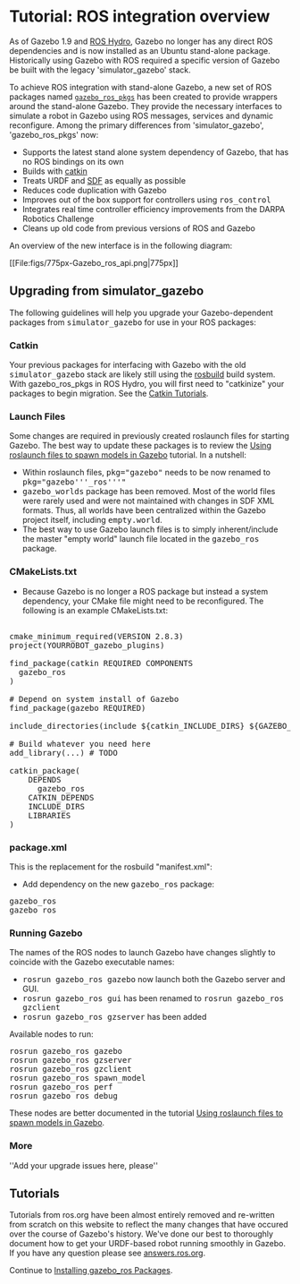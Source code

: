 # Tutorial: ROS integration overview

As of Gazebo 1.9 and [ROS Hydro](http://www.ros.org/wiki/hydro/), Gazebo no longer has any direct ROS dependencies and is now installed as an Ubuntu stand-alone package. Historically using Gazebo with ROS required a specific version of Gazebo be built with the legacy 'simulator_gazebo' stack.

To achieve ROS integration with stand-alone Gazebo, a new set of ROS packages named [`gazebo_ros_pkgs`](http://ros.org/wiki/gazebo_ros_pkgs) has been created to provide wrappers around the stand-alone Gazebo. They provide the necessary interfaces to simulate a robot in Gazebo using ROS messages, services and dynamic reconfigure. Among the primary differences from 'simulator_gazebo', 'gazebo_ros_pkgs' now:

- Supports the latest stand alone system dependency of Gazebo, that has no ROS bindings on its own
- Builds with [catkin](http://www.ros.org/wiki/catkin)
- Treats URDF and [SDF](http://gazebosim.org/sdf.html) as equally as possible
- Reduces code duplication with Gazebo
- Improves out of the box support for controllers using <tt>ros_control</tt>
- Integrates real time controller efficiency improvements from the DARPA Robotics Challenge
- Cleans up old code from previous versions of ROS and Gazebo

An overview of the new interface is in the following diagram:

[[File:figs/775px-Gazebo_ros_api.png|775px]]

## Upgrading from simulator_gazebo

The following guidelines will help you upgrade your Gazebo-dependent packages from <tt>simulator_gazebo</tt> for use in your ROS packages:

### Catkin

Your previous packages for interfacing with Gazebo with the old <tt>simulator_gazebo</tt> stack are likely still using the [rosbuild](http://www.ros.org/wiki/rosbuild) build system. With gazebo_ros_pkgs in ROS Hydro, you will first need to "catkinize" your packages to begin migration. See the [Catkin Tutorials](http://www.ros.org/wiki/catkin/Tutorials).

### Launch Files

Some changes are required in previously created roslaunch files for starting Gazebo. The best way to update these packages is to review the [Using roslaunch files to spawn models in Gazebo](http://gazebosim.org/wiki/Tutorials/1.9/Using_roslaunch_Files_to_Spawn_Models) tutorial. In a nutshell:

- Within roslaunch files, <tt>pkg="gazebo"</tt> needs to be now renamed to <tt>pkg="gazebo'''_ros'''"</tt>
- <tt>gazebo_worlds</tt> package has been removed. Most of the world files were rarely used and were not maintained with changes in SDF XML formats. Thus, all worlds have been centralized within the Gazebo project itself, including <tt>empty.world</tt>.
- The best way to use Gazebo launch files is to simply inherent/include the master "empty world" launch file located in the <tt>gazebo_ros</tt> package.

### CMakeLists.txt

- Because Gazebo is no longer a ROS package but instead a system dependency, your CMake file might need to be reconfigured. The following is an example CMakeLists.txt:

<pre><nowiki>
cmake_minimum_required(VERSION 2.8.3)
project(YOURROBOT_gazebo_plugins)

find_package(catkin REQUIRED COMPONENTS
  gazebo_ros
)

# Depend on system install of Gazebo
find_package(gazebo REQUIRED)

include_directories(include ${catkin_INCLUDE_DIRS} ${GAZEBO_INCLUDE_DIRS} ${SDFormat_INCLUDE_DIRS})

# Build whatever you need here
add_library(...) # TODO

catkin_package(
    DEPENDS
      gazebo_ros
    CATKIN_DEPENDS
    INCLUDE_DIRS
    LIBRARIES
)
</nowiki></pre>

### package.xml

This is the replacement for the rosbuild "manifest.xml":

- Add dependency on the new <tt>gazebo_ros</tt> package:
<pre>
<build_depend>gazebo_ros</build_depend>
<run_depend>gazebo_ros</run_depend>
</pre>

### Running Gazebo

The names of the ROS nodes to launch Gazebo have changes slightly to coincide with the Gazebo executable names:

 - <tt>rosrun gazebo_ros gazebo</tt> now launch both the Gazebo server and GUI.
 - <tt>rosrun gazebo_ros gui</tt> has been renamed to <tt>rosrun gazebo_ros gzclient</tt>
 - <tt>rosrun gazebo_ros gzserver</tt> has been added

Available nodes to run:

<pre>
rosrun gazebo_ros gazebo
rosrun gazebo_ros gzserver
rosrun gazebo_ros gzclient
rosrun gazebo_ros spawn_model
rosrun gazebo_ros perf
rosrun gazebo_ros debug
</pre>

These nodes are better documented in the tutorial [ Using roslaunch files to spawn models in Gazebo](http://gazebosim.org/wiki/Tutorials/1.9/Using_roslaunch_Files_to_Spawn_Models).

### More

''Add your upgrade issues here, please''

## Tutorials

Tutorials from ros.org have been almost entirely removed and re-written from scratch on this website to reflect the many changes that have occured over the course of Gazebo's history. We've done our best to thoroughly document how to get your URDF-based robot running smoothly in Gazebo. If you have any question please see [answers.ros.org](http://answers.ros.org/).

Continue to [Installing gazebo_ros Packages](http://gazebosim.org/wiki/Tutorials/1.9/Installing_gazebo_ros_Packages).
